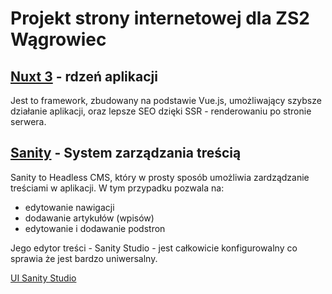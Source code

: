 # Projekt strony internetowej dla ZS2 Wągrowiec

## [Nuxt 3](https://nuxt.com/) - rdzeń aplikacji
Jest to framework, zbudowany na podstawie Vue.js, umożliwający szybsze działanie aplikacji, oraz lepsze SEO dzięki SSR - renderowaniu po stronie serwera.

## [Sanity](https://sanity.io/) - System zarządzania treścią
Sanity to Headless CMS, który w prosty sposób umożliwia zardządzanie treściami w aplikacji. W tym przypadku pozwala na:
- edytowanie nawigacji
- dodawanie artykułów (wpisów)
- edytowanie i dodawanie podstron

Jego edytor treści - Sanity Studio - jest całkowicie konfigurowalny co sprawia że jest bardzo uniwersalny.

[UI Sanity Studio](https://i.imgur.com/klWLlZ8.png)